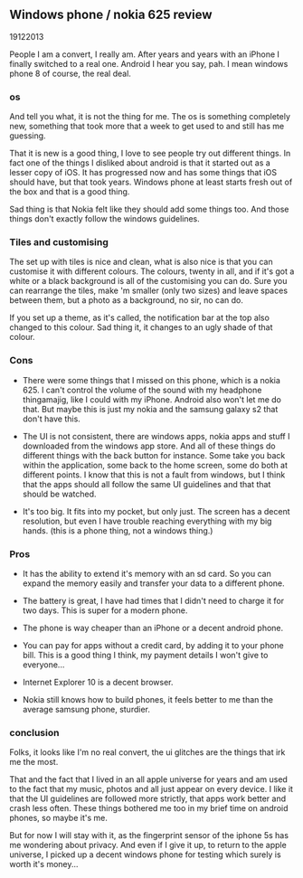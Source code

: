 <article><h2>Windows phone / nokia 625 review</h2><time><span class="day">19</span><span class="month">12</span><span class="year">2013</span></time><p>People I am a convert, I really am. After years and years with an iPhone I finally switched to a real one. Android I hear you say, pah. I mean windows phone 8 of course, the real deal.</p><h3>os</h3><p>And tell you what, it is not the thing for me. The os is something completely new, something that took more that a week to get used to and still has me guessing.</p><p>That it is new is a good thing, I love to see people try out different things. In fact one of the things I disliked about android is that it started out as a lesser copy of iOS. It has progressed now and has some things that iOS should have, but that took years. Windows phone at least starts fresh out of the box and that is a good thing.</p><p>Sad thing is that Nokia felt like they should add some things too. And those things don't exactly follow the windows guidelines.</p><h3>Tiles and customising</h3><p>The set up with tiles is nice and clean, what is also nice is that you can customise it with different colours. The colours, twenty in all, and if it's got a white or a black background is all of the customising you can do. Sure you can rearrange the tiles, make 'm smaller (only two sizes) and leave spaces between them, but a photo as a background, no sir, no can do.</p><p>If you set up a theme, as it's called, the notification bar at the top also changed to this colour. Sad thing it, it changes to an ugly shade of that colour.</p><h3>Cons</h3><ul><li><p>There were some things that I missed on this phone, which is a nokia 625. I can't control the volume of the sound with my headphone thingamajig, like I could with my iPhone. Android also won't let me do that. But maybe this is just my nokia and the samsung galaxy s2 that don't have this.</p></li><li><p>The UI is not consistent, there are windows apps, nokia apps and stuff I downloaded from the windows app store. And all of these things do different things with the back button for instance. Some take you back within the application, some back to the home screen, some do both at different points. I know that this is not a fault from windows, but I think that the apps should all follow the same UI guidelines and that that should be watched.</p></li><li><p>It's too big. It fits into my pocket, but only just. The screen has a decent resolution, but even I have trouble reaching everything with my big hands. (this is a phone thing, not a windows thing.)</p></li></ul><h3>Pros</h3><ul><li><p>It has the ability to extend it's memory with an sd card. So you can expand the memory easily and transfer your data to a different phone.</p></li><li><p>The battery is great, I have had times that I didn't need to charge it for two days. This is super for a modern phone.</p></li><li><p>The phone is way cheaper than an iPhone or a decent android phone.<li><p>You can pay for apps without a credit card, by adding it to your phone bill. This is a good thing I think, my payment details I won't give to everyone...<li><p>Internet Explorer 10 is a decent browser.<li><p>Nokia still knows how to build phones, it feels better to me than the average samsung phone, sturdier.</ul><h3>conclusion</h3><p>Folks, it looks like I'm no real convert, the ui glitches are the things that irk me the most.</p><p>That and the fact that I lived in an all apple universe for years and am used to the fact that my music, photos and all just appear on every device. I like it that the UI guidelines are followed more strictly, that apps work better and crash less often. These things bothered me too in my brief time on android phones, so maybe it's me.</p><p>But for now I will stay with it, as the fingerprint sensor of the iphone 5s has me wondering about privacy. And even if I give it up, to return to the apple universe, I picked up a decent windows phone for testing which surely is worth it's money...</p></article>
